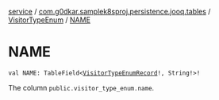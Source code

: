 [service](../../index.md) / [com.g0dkar.samplek8sproj.persistence.jooq.tables](../index.md) / [VisitorTypeEnum](index.md) / [NAME](./-n-a-m-e.md)

# NAME

`val NAME: TableField<`[`VisitorTypeEnumRecord`](../../com.g0dkar.samplek8sproj.persistence.jooq.tables.records/-visitor-type-enum-record/index.md)`!, String!>!`

The column `public.visitor_type_enum.name`.


